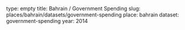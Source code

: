type: empty
title: Bahrain / Government Spending
slug: places/bahrain/datasets/government-spending
place: bahrain
dataset: government-spending
year: 2014
